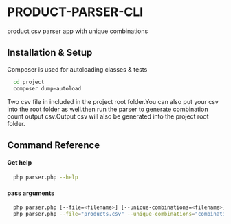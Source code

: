# PRODUCT-PARSER-CLI

 product csv parser app with unique combinations


## Installation & Setup

Composer is used for autoloading classes & tests

```bash
  cd project
  composer dump-autoload
```
Two csv file in included in the project root folder.You can also put your csv into the root folder as well.then run the parser to generate combination count output csv.Output csv will also be generated into the project root folder.
    
## Command Reference

#### Get help

```bash
  php parser.php --help
```

#### pass arguments

```bash
  php parser.php [--file=<filename>] [--unique-combinations=<filename>]
  php parser.php --file="products.csv" --unique-combinations="combination_count.csv"
```


